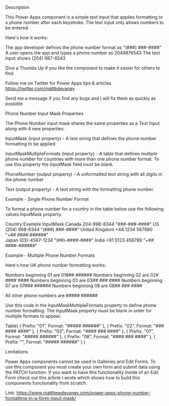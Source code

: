 Description

This Power Apps component is a simple text input that applies formatting to a phone number after each keystroke.  The text input only allows numbers to be entered.

Here's how it works:

The app developer defines the phone number format as "(###) ###-####"
A user opens the app and types a phone number as 2049876543
The text input shows (204) 987-6543
 

Give a Thumbs Up if you like the component to make it easier for others to find

Follow me on Twitter for Power Apps tips & articles https://twitter.com/mattbdevaney 

Send me a message if you find any bugs and I will fix them as quickly as possible


Phone Number Input Mask Properties

The Phone Number input mask shares the same properties as a Text Input along with 4 new properties.

InputMask (input property) - A text string that defines the phone number formatting to be applied

InputMaskMultipleFormats (input property) - A table that defines multiple phone number for countries with more than one phone number format.  To use this property the InputMask field must be blank.

PhoneNumber (output property) - A unformatted text string with all digits in the phone number

 

Text (output property) - A text string with the formatting phone number.


Example - Single Phone Number Format


To format a phone number for a country in the table below use the following values InputMask property.

 

Country	Example	InputMask
Canada	204-998-8344	"###-###-####"
US	(204) 998-8344	"(###) ###-####"
United Kingdom    	+44 1234 567890    	"+## #### ######"    
Japan	(03)-4567-1234	"(##)-####-####"
India	+91 0123 456789	"+## ####-######"


Example - Multiple Phone Number Formats

 

Here's how UK phone number formatting works:

Numbers beginning 01 are 01### ######
Numbers beginning 02 are 02# #### ####
Numbers beginning 03 are 03## ### ####
Numbers beginning 07 are 07### ######
Numbers beginning 08 are 08## ### ####

All other phone numbers are ##### ######

 

Use this code in the InputMaskMultipleFormats property to define phone number formatting.  The InputMask property must be blank in order for multiple formats to appear.


Table(
 {
 Prefix: "01",
 Format: "##### ######"
 },
 {
 Prefix: "02",
 Format: "### #### ####"
 },
 {
 Prefix: "03",
 Format: "#### ### ####"
 },
 {
 Prefix: "07",
 Format: "##### ######"
 },
 {
 Prefix: "08",
 Format: "#### ### ####"
 },
 {
 Prefix: "",
 Format: "##### ######"
 }
)
 

Limitations

 

Power Apps components cannot be used in Galleries and Edit Forms.  To use this component you must create your own form and submit data using the PATCH function.  If you want to have this functionality inside of an Edit Form check out this article I wrote which shows how to build this components functionality from scratch.

Link: https://www.matthewdevaney.com/power-apps-phone-number-formatting-in-a-form-input-mask/
